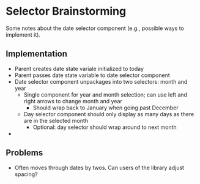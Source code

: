 # Selector Brainstorming

Some notes about the date selector component (e.g., possible ways to implement
it).

## Implementation

- Parent creates date state variale initialized to today
- Parent passes date state variable to date selector component
- Date selector component unpackages into two selectors: month and year
  - Single component for year and month selection; can use left and right arrows
    to change month and year
    - Should wrap back to January when going past December
  - Day selector component should only display as many days as there are in the
    selected month
    - Optional: day selector should wrap around to next month
-

## Problems

- Often moves through dates by twos. Can users of the library adjust spacing?

